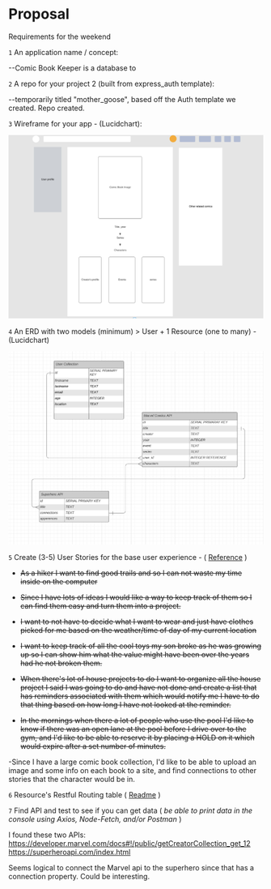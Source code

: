 # Proposal

Requirements for the weekend

`1` An application name / concept:

--Comic Book Keeper is a database to 

`2` A repo for your project 2 (built from express_auth template):

--temporarily titled "mother_goose", based off the Auth template we created. Repo created.

`3` Wireframe for your app - (Lucidchart):

![Webpage wireframe](img/wireframe.png)

`4` An ERD with two models (minimum) > User + 1 Resource (one to many) - (Lucidchart)

![Lucid ER diagram](img/ERD.png)

`5` Create (3-5) User Stories for the base user experience - ( [Reference](https://revelry.co/resources/development/user-stories-that-dont-suck/) )

- ~~As a hiker I want to find good trails and so I can not waste my time inside on the computer~~

- ~~Since I have lots of ideas I would like a way to keep track of them so I can find them easy and turn them into a project.~~

- ~~I want to not have to decide what I want to wear and just have clothes picked for me based on the weather/time of day of my current location~~

- ~~I want to keep track of all the cool toys my son broke as he was growing up so I can show him what the value might have been over the years had he not broken them.~~

- ~~When there's lot of house projects to do I want to organize all the house project I said I was going to do and have not done and create a list that has reminders associated with them which would notify me I have to do that thing based on how long I have not looked at the reminder.~~

- ~~In the mornings when there a lot of people who use the pool I'd like to know if there was an open lane at the pool before I drive over to the gym, and I'd like to be able to reserve it by placing a HOLD on it which would expire after a set number of minutes.~~

-Since I have a large comic book collection, I'd like to be able to upload an image and some info on each book to a site, and find connections to other stories that the character would be in.


`6` Resource's Restful Routing table ( [Readme](https://romebell.gitbook.io/sei-412/node-express/00readme-1/01intro-to-express/00readme#restful-routing) )

`7` Find API and test to see if you can get data ( *be able to print data in the console using Axios, Node-Fetch, and/or Postman* )

I found these two APIs:
https://developer.marvel.com/docs#!/public/getCreatorCollection_get_12
https://superheroapi.com/index.html

Seems logical to connect the Marvel api to the superhero since that has a connection property. Could be interesting. 